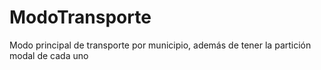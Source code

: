 # ModoTransporte
Modo principal de transporte por municipio, además de tener la partición modal de cada uno
